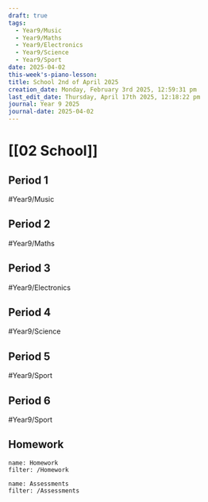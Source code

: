 ```yaml
---
draft: true
tags:
  - Year9/Music
  - Year9/Maths
  - Year9/Electronics
  - Year9/Science
  - Year9/Sport
date: 2025-04-02
this-week's-piano-lesson: 
title: School 2nd of April 2025
creation_date: Monday, February 3rd 2025, 12:59:31 pm
last_edit_date: Thursday, April 17th 2025, 12:18:22 pm
journal: Year 9 2025
journal-date: 2025-04-02
---
```


# [[02 School]]

## Period 1

#Year9/Music

## Period 2

#Year9/Maths

## Period 3

#Year9/Electronics

## Period 4

#Year9/Science

## Period 5

#Year9/Sport

## Period 6

#Year9/Sport

## Homework

```todoist
name: Homework
filter: /Homework
```

```todoist
name: Assessments
filter: /Assessments
```
